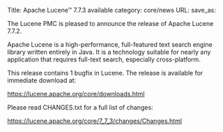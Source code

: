 Title: Apache Lucene™ 7.7.3 available
category: core/news
URL: 
save_as: 

The Lucene PMC is pleased to announce the release of Apache Lucene 7.7.2.

Apache Lucene is a high-performance, full-featured text search engine library written entirely in Java. It is a technology suitable for nearly any application that requires full-text search, especially cross-platform.

This release contains 1 bugfix in Lucene. The release is available for immediate download at:

  <https://lucene.apache.org/core/downloads.html>

Please read CHANGES.txt for a full list of changes:

  <https://lucene.apache.org/core/7_7_3/changes/Changes.html>

